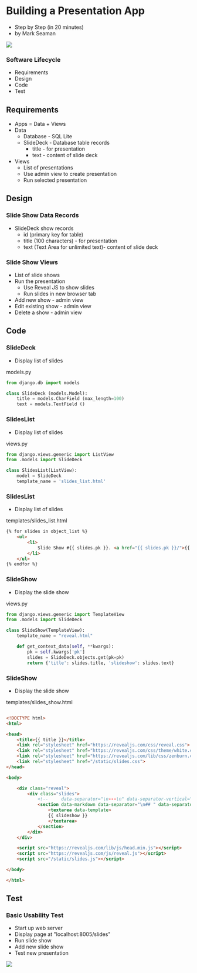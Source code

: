 # Building a Presentation App

* Step by Step (in 20 minutes)
* by Mark Seaman

![](/static/Bear.png)


### Software Lifecycle
* Requirements
* Design
* Code
* Test


## Requirements
* Apps = Data + Views
* Data
    * Database - SQL Lite
    * SlideDeck - Database table records
        * title - for presentation
        * text - content of slide deck
* Views
    * List of presentations
    * Use admin view to create presentation
    * Run selected presentation



## Design

### Slide Show Data Records
* SlideDeck show records 
    * id (primary key for table)
    * title (100 characters) - for presentation
    * text (Text Area for unlimited text)- content of slide deck
    

### Slide Show Views
* List of slide shows
* Run the presentation
    * Use Reveal JS to show slides
    * Run slides in new browser tab
* Add new show - admin view 
* Edit existing show - admin view 
* Delete a show - admin view 



## Code

### SlideDeck
* Display list of slides

models.py

```python
from django.db import models

class SlideDeck (models.Model):
    title = models.CharField (max_length=100)
    text = models.TextField ()
```


### SlidesList
* Display list of slides

views.py

```python
from django.views.generic import ListView
from .models import SlideDeck

class SlidesList(ListView):
    model = SlideDeck
    template_name = 'slides_list.html'
```


### SlidesList
* Display list of slides

templates/slides_list.html

```html
{% for slides in object_list %}
    <ul>
        <li>
            Slide Show #{{ slides.pk }}. <a href="{{ slides.pk }}/">{{ slides.title }}</a>
        </li>
    </ul>
{% endfor %}
```


### SlideShow
* Display the slide show

views.py

```python
from django.views.generic import TemplateView
from .models import SlideDeck

class SlideShow(TemplateView):
    template_name = "reveal.html"

    def get_context_data(self, **kwargs):
        pk = self.kwargs['pk']
        slides = SlideDeck.objects.get(pk=pk)
        return {'title': slides.title, 'slideshow': slides.text}
```


### SlideShow
* Display the slide show

templates/slides_show.html

```html

<!DOCTYPE html>
<html>

<head>
    <title>{{ title }}</title>
    <link rel="stylesheet" href="https://revealjs.com/css/reveal.css">
    <link rel="stylesheet" href="https://revealjs.com/css/theme/white.css">
    <link rel="stylesheet" href="https://revealjs.com/lib/css/zenburn.css" />
    <link rel="stylesheet" href="/static/slides.css">
</head>

<body>

    <div class="reveal">
        <div class="slides">
            <!--     data-separator="\n---\n" data-separator-vertical="\n--\n"       -->
            <section data-markdown data-separator="\n## " data-separator-vertical="\n### ">
                <textarea data-template>
                {{ slideshow }}
                </textarea>
            </section>
        </div>
    </div>

    <script src="https://revealjs.com/lib/js/head.min.js"></script>
    <script src="https://revealjs.com/js/reveal.js"></script>
    <script src="/static/slides.js"></script>

</body>

</html>
```


## Test

### Basic Usability Test
* Start up web server
* Display page at "localhost:8005/slides"
* Run slide show 
* Add new slide show
* Test new presentation



![](/static/Bear.png)

